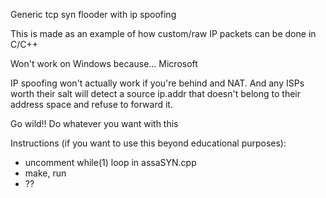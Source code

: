 Generic tcp syn flooder with ip spoofing

This is made as an example of how custom/raw IP packets can be done in C/C++

Won't work on Windows because... Microsoft

IP spoofing won't actually work if you're behind and NAT. 
And any ISPs worth their salt will detect a source ip.addr that doesn't 
belong to their address space and refuse to forward it.

Go wild!! Do whatever you want with this

Instructions (if you want to use this beyond educational purposes):
  * uncomment while(1) loop in assaSYN.cpp
  * make, run
  * ??
